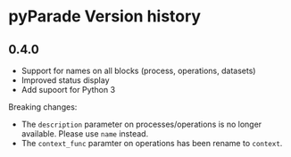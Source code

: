# pyParade Version history

## 0.4.0

* Support for names on all blocks (process, operations, datasets)
* Improved status display
* Add supoort for Python 3

Breaking changes:

* The `description` parameter on processes/operations is no longer available. Please use `name` instead.
* The `context_func` paramter on operations has been rename to `context`.